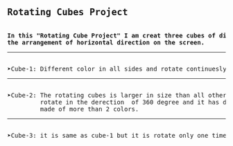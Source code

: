 <pre><h2>Rotating Cubes Project</h2>
<b>In this "Rotating Cube Project" I am creat three cubes of different sizes and colors with
the arrangement of horizontal direction on the screen.</b><hr>
&#10148;Cube-1: Different color in all sides and rotate continuesly in direction of 360 degree.<hr>
&#10148;Cube-2: The rotating cubes is larger in size than all other rotating cubes. it continuesly
         rotate in the derection  of 360 degree and it has different gradient color on each side which is
         made of more than 2 colors.<hr>
&#10148;Cube-3: it is same as cube-1 but it is rotate only one time in 360 degree after hover the cube.</pre>